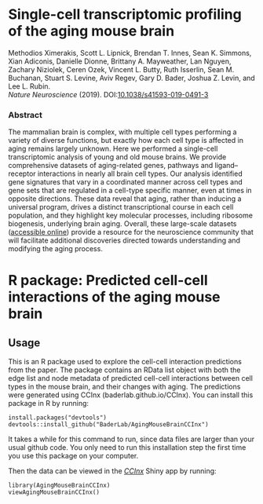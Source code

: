 # Single-cell transcriptomic profiling of the aging mouse brain
Methodios Ximerakis, Scott L. Lipnick, Brendan T. Innes, Sean K. Simmons, Xian
Adiconis, Danielle Dionne, Brittany A. Mayweather, Lan Nguyen, Zachary Niziolek,
Ceren Ozek, Vincent L. Butty, Ruth Isserlin, Sean M. Buchanan, Stuart S. Levine, 
Aviv Regev, Gary D. Bader, Joshua Z. Levin, and Lee L. Rubin.  
*Nature Neuroscience* (2019). DOI:[10.1038/s41593-019-0491-3](https://doi.org/10.1038/s41593-019-0491-3)

### Abstract
The mammalian brain is complex, with multiple cell types performing a variety of diverse functions, but exactly how each cell type is affected in aging remains largely unknown. Here we performed a single-cell transcriptomic analysis of young and old mouse brains. We provide comprehensive datasets of aging-related genes, pathways and ligand–receptor interactions in nearly all brain cell types. Our analysis identified gene signatures that vary in a coordinated manner across cell types and gene sets that are regulated in a cell-type specific manner, even at times in opposite directions. These data reveal that aging, rather than inducing a universal program, drives a distinct transcriptional course in each cell population, and they highlight key molecular processes, including ribosome biogenesis, underlying brain aging. Overall, these large-scale datasets ([accessible online](https://portals.broadinstitute.org/single_cell/study/aging-mouse-brain)) provide a resource for the neuroscience community that will facilitate additional discoveries directed towards understanding and modifying the aging process.

# R package: Predicted cell-cell interactions of the aging mouse brain
## Usage
This is an R package used to explore the cell-cell interaction predictions from the 
paper. The package contains an RData list object with both the edge list and node 
metadata of predicted cell-cell interactions between cell types in the mouse
brain, and their changes with aging.  The predictions were generated using 
CCInx (baderlab.github.io/CCInx). You can install this package in R by running:
```{r}
install.packages("devtools")
devtools::install_github("BaderLab/AgingMouseBrainCCInx")
```
It takes a while for this command to run, since data files are larger than your usual github code. You only need to run this installation step the first time you use this package on your computer.

Then the data can be viewed in the [*CCInx*](https://baderlab.github.io/CCInx) Shiny app by running:
```{r}
library(AgingMouseBrainCCInx)
viewAgingMouseBrainCCInx()
```
